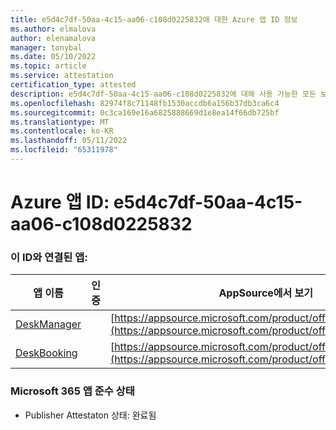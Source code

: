 ```yaml
---
title: e5d4c7df-50aa-4c15-aa06-c108d0225832에 대한 Azure 앱 ID 정보
ms.author: elmalova
author: elenamalova
manager: tonybal
ms.date: 05/10/2022
ms.topic: article
ms.service: attestation
certification_type: attested
description: e5d4c7df-50aa-4c15-aa06-c108d0225832에 대해 사용 가능한 모든 보안 및 규정 준수 정보입니다.
ms.openlocfilehash: 82974f8c71148fb1530accdb6a156b37db3ca6c4
ms.sourcegitcommit: 0c3ca169e16a6825888669d1e8ea14f66db725bf
ms.translationtype: MT
ms.contentlocale: ko-KR
ms.lasthandoff: 05/11/2022
ms.locfileid: "65311978"
---
```

# <a name="azure-app-id-e5d4c7df-50aa-4c15-aa06-c108d0225832"></a>Azure 앱 ID: e5d4c7df-50aa-4c15-aa06-c108d0225832


### <a name="apps-associated-with-this-id"></a>이 ID와 연결된 앱:
| **앱 이름** | **인증** | **AppSource에서 보기** |
|--------------|---------------|-----------------------|
| [DeskManager](../forward/WA200003831.md) |  | [https://appsource.microsoft.com/product/office/WA200003831](https://appsource.microsoft.com/product/office/WA200003831) |
| [DeskBooking](../forward/WA200003866.md) |  | [https://appsource.microsoft.com/product/office/WA200003866](https://appsource.microsoft.com/product/office/WA200003866) |

### <a name="microsoft-365-app-compliance-status"></a>Microsoft 365 앱 준수 상태
- Publisher Attestaton 상태: 완료됨

